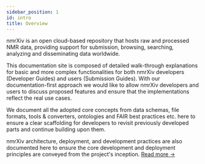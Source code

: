 ```yaml
---
sidebar_position: 1
id: intro
title: Overview
---
```


nmrXiv is an open cloud-based repository that hosts raw and processed NMR data, providing support for submission, browsing, searching, analyzing and disseminating data worldwide. 

This documentation site is composed of detailed walk-through explanations for basic and more complex functionalities for both nmrXiv developers (Developer Guides) and users (Submission Guides). With our documentation-first approach we would like to allow nmrXiv developers and users to discuss proposed features and ensure that the implementations reflect the real use cases.

We document all the adopted core concepts from data schemas, file formats, tools & converters, ontologies and FAIR best practices etc. here to ensure a clear scaffolding for developers to revisit previously developed parts and continue building upon them.

nmrXiv architecture, deployment, and development practices are also documented here to ensure the core development and deployment principles are conveyed from the project's inception. <a class="link" aria-label="read more" href="/">Read more →</a> 



